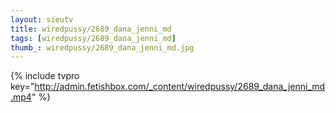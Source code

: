 ```yaml
--- 
layout: sieutv
title: wiredpussy/2689_dana_jenni_md
tags: [wiredpussy/2689_dana_jenni_md]
thumb_: wiredpussy/2689_dana_jenni_md.jpg
---
```

{% include tvpro key="http://admin.fetishbox.com/_content/wiredpussy/2689_dana_jenni_md.mp4" %} 
